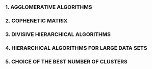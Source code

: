 ### 1. AGGLOMERATIVE ALGORITHMS   


### 2. COPHENETIC MATRIX    



### 3. DIVISIVE HIERARCHICAL ALGORITHMS    

### 4. HIERARCHICAL ALGORITHMS FOR LARGE DATA SETS    

### 5. CHOICE OF THE BEST NUMBER OF CLUSTERS    
